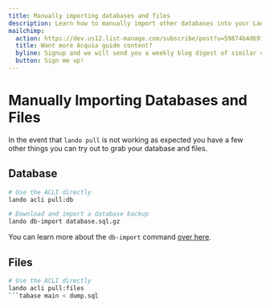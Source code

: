 ```yaml
---
title: Manually importing databases and files
description: Learn how to manually import other databases into your Lando Acquia site.
mailchimp:
  action: https://dev.us12.list-manage.com/subscribe/post?u=59874b4d6910fa65e724a4648&amp;id=613837077f
  title: Want more Acquia guide content?
  byline: Signup and we will send you a weekly blog digest of similar content to keep you satiated.
  button: Sign me up!
---
```


# Manually Importing Databases and Files

In the event that `lando pull` is not working as expected you have a few other things you can try out to grab your database and files.

## Database

```bash
# Use the ACLI directly
lando acli pull:db

# Download and import a database backup
lando db-import database.sql.gz
```

You can learn more about the `db-import` command [over here](https://docs.lando.dev/guides/db-import.html).

## Files

```bash
# Use the ACLI directly
lando acli pull:files
```tabase main < dump.sql
```
